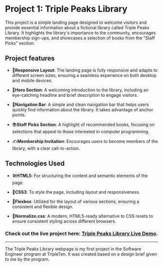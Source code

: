 # Project 1: Triple Peaks Library

This project is a simple landing page designed to welcome visitors and provide essential information about a fictional library called Triple Peaks Library. It highlights the library's importance to the community, encourages membership sign-ups, and showcases a selection of books from the "Staff Picks" section.

## Project features

- 📱**Responsive Layout**: The landing page is fully responsive and adapts to different screen sizes, ensuring a seamless experience on both desktop and mobile devices.

- 🎯**Hero Section**: A welcoming introduction to the library, including an eye-catching headline and brief description to engage visitors.

- 🧭**Navigation Bar**: A simple and clean navigation bar that helps users quickly find information about the library. It takes advantage of anchor points.

- 📚**Staff Picks Section**: A highlight of recommended books, focusing on selections that appeal to those interested in computer programming.

- ✍️**Membership Invitation**: Encourages users to become members of the library, with a clear call-to-action.

## Technologies Used

- 🛠️**HTML5**: For structuring the content and semantic elements of the page.

- 🎨**CSS3**: To style the page, including layout and responsiveness.

- 📏**Flexbox**: Utilized for the layout of various sections, ensuring a consistent and flexible design.

- 📏**Normalize.css**: A modern, HTML5-ready alternative to CSS resets to ensure consistent styling across different browsers.

### Check out the live project here: [Triple Peaks Library Live Demo](https://ajuarezse.github.io/se_project_library/).

---

The Triple Peaks Library webpage is my first project in the Software Engineer program at TripleTen. It was created based on a design brief given to me by the program.
